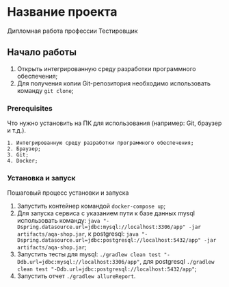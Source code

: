 # Название проекта

Дипломная работа профессии Тестировщик

## Начало работы

1. Открыть интегрированную среду разработки программного обеспечения;
2. Для получения копии Git-репозитория необходимо использовать команду `git clone`;

### Prerequisites

Что нужно установить на ПК для использования (например: Git, браузер и т.д.).
```
1. Интегрированную среду разработки программного обеспечения;
2. Браузер;
3. Git;
4. Docker;
```

### Установка и запуск

Пошаговый процесс установки и запуска

1. Запустить контейнер командой `docker-compose up`;
2. Для запуска сервиса с указанием пути к базе данных mysql использовать команду:
`java "-Dspring.datasource.url=jdbc:mysql://localhost:3306/app" -jar artifacts/aqa-shop.jar`,
к postgresql:
`java "-Dspring.datasource.url=jdbc:postgresql://localhost:5432/app" -jar artifacts/aqa-shop.jar`;
3. Запустить тесты для mysql:
`./gradlew clean test "-Ddb.url=jdbc:mysql://localhost:3306/app"`, для postgresql
`./gradlew clean test "-Ddb.url=jdbc:postgresql://localhost:5432/app"`;
4. Запустить отчет `./gradlew allureReport`.
